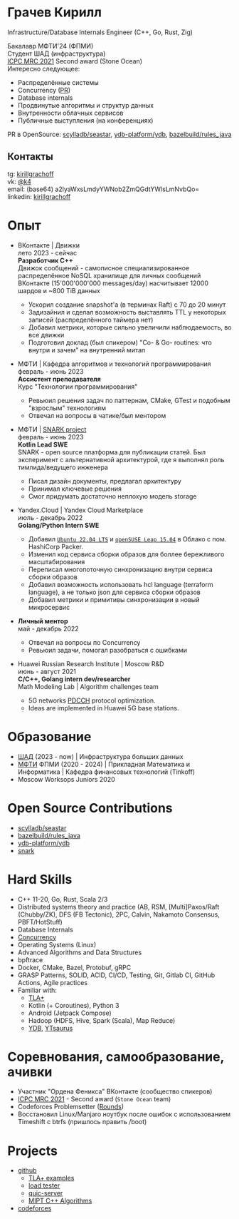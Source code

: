 # Грачев Кирилл

Infrastructure/Database Internals Engineer (C++, Go, Rust, Zig)

Бакалавр МФТИ'24 (ФПМИ) \
Студент ШАД (инфраструктура) \
[ICPC MRC 2021](https://icpc.global/regionals/finder/MRC-2022/standings) Second award (Stone Ocean) \
Интересно следующее:
- Распределённые системы
- Concurrency ([PR](https://github.com/scylladb/seastar/pull/1944))
- Database internals
- Продвинутые алгоритмы и структур данных
- Внутренности облачных сервисов
- Публичные выступления (на конференциях)

PR в OpenSource: [scylladb/seastar](https://icpc.global/regionals/finder/MRC-2022/standings), [ydb-platform/ydb](https://github.com/ydb-platform/ydb/commits?author=kirillgrachoff), [bazelbuild/rules_java](https://github.com/bazelbuild/rules_java/commits?author=kirillgrachoff) 

## Контакты
tg: [kirillgrachoff](https://t.me/kirillgrachoff) \
vk: [@k4](https://vk.com/k4) \
email: (base64) a2lyaWxsLmdyYWNob2ZmQGdtYWlsLmNvbQo= \
linkedin: [kirillgrachoff](https://www.linkedin.com/in/kirillgrachoff/)

# Опыт
- ВКонтакте | Движки \
  лето 2023 - сейчас \
  **Разработчик C++** \
  Движок сообщений - самописное специализированное распределённое NoSQL хранилище для личных сообщений ВКонтакте (15'000'000'000 messages/day) насчитывает 12000 шардов и ~800 TiB данных
  - Ускорил создание snapshot'а (в терминах Raft) с 70 до 20 минут
  - Задизайнил и сделал возможность выставлять TTL у некоторых записей (распределённого таймера нет)
  - Добавил метрики, которые сильно увеличили наблюдаемость, во все движки
  - Подготовил доклад (был спикером) "Co- \& Go- routines: что внутри и зачем" на внутренний митап

- МФТИ | Кафедра алгоритмов и технологий программирования \
  февраль - июнь 2023 \
  **Ассистент преподавателя** \
  Курс "Технологии программирования"
  - Ревьюил решения задач по паттернам, CMake, GTest и подобным "взрослым" технологиям
  - Отвечал на вопросы в чатике/был ментором

- МФТИ | [SNARK project](https://github.com/SciProgCentre/snark) \
  февраль - июнь 2023 \
  **Kotlin Lead SWE** \
  SNARK - open source платформа для публикации статей. Был эксперимент с альтернативной архитектурой, где я выполнял роль тимлида/ведущего инженера
  - Писал дизайн документы, предлагал архитектуру
  - Принимал ключевые решения
  - Смог придумать достаточно неплохую модель storage

- Yandex.Cloud | Yandex Cloud Marketplace \
  июль - декабрь 2022 \
  **Golang/Python Intern SWE**
  - Добавил [`Ubuntu 22.04 LTS`](https://cloud.yandex.ru/marketplace/products/yc/ubuntu-22-04-lts) и [`openSUSE Leap 15.04`](https://cloud.yandex.ru/marketplace/products/yc/opensuse-15-4) в Облако с пом. HashiCorp Packer.
  - Изменил код сервиса сборки образов для боллее бережливого масштабирования
  - Переписал многопоточную синхронизацию внутри сервиса сборки образов
  - Добавил возможность использовать hcl language (terraform language), а не только json для сервиса сборки образов
  - Добавил метрики и примитивы синхронизации в новый микросервис

- **Личный ментор** \
  май - декабрь 2022
  - Отвечал на вопросы по Concurrency
  - Ревьюил задачи, помогал разобраться с ошибками

- Huawei Russian Research Institute | Moscow R\&D \
  июнь - август 2021 \
  **C/C++, Golang intern dev/researcher** \
  Math Modeling Lab | Algorithm challenges team
  - 5G networks [PDCCH](https://www.sharetechnote.com/html/5G/5G_PDCCH.html) protocol optimization.
  - Ideas are implemented in Huawei 5G base stations.

# Образование
- [ШАД](https://shad.yandex.ru/) (2023 - now) | Инфраструктура больших данных
- [МФТИ](https://mipt.ru) ФПМИ (2020 - 2024) | Прикладная Математика и Информатика | Кафедра финансовых технологий (Tinkoff)
- Moscow Worksops Juniors 2020

# Open Source Contributions
- [scylladb/seastar](https://github.com/scylladb/seastar/pull/1944)
- [bazelbuild/rules_java](https://github.com/bazelbuild/rules_java/commits?author=kirillgrachoff)
- [ydb-platform/ydb](https://github.com/ydb-platform/ydb/commits?author=kirillgrachoff)
- [snark](https://github.com/SciProgCentre/snark/commits?author=kirillgrachoff)

# Hard Skills
- C++ 11-20, Go, Rust, Scala 2/3
- Distributed systems theory and practice (AB, RSM, \[Multi\]Paxos/Raft (Chubby/ZK), DFS (FB Tectonic), 2PC, Calvin, Nakamoto Consensus, PBFT/HotStuff)
- Database Internals
- [Concurrency](https://gitlab.com/Lipovsky/concurrency-course)
- Operating Systems (Linux)
- Advanced Algorithms and Data Structures
- bpftrace
- Docker, CMake, Bazel, Protobuf, gRPC
- GRASP Patterns, SOLID, ACID, CI/CD, Testing, Git, Gitlab CI, GitHub Actions, Agile practices
- Familiar with:
  - [TLA+](https://github.com/kirillgrachoff/tlaplus-examples)
  - Kotlin (+ Coroutines), Python 3
  - Android (Jetpack Compose)
  - Hadoop (HDFS, Hive, Spark (Scala), Map Reduce)
  - [YDB](https://ydb.tech), [YTsaurus](https://ytsaurus.tech)

# Соревнования, самообразование, ачивки
- Участник "Ордена Феникса" ВКонтакте (сообщество спикеров)
- [ICPC MRC 2021](https://icpc.global/regionals/finder/MRC-2022/standings) - Second award (`Stone Ocean` team)
- Codeforces Problemsetter ([Rounds](https://codeforces.com/contests/writer/kirill.grachoff))
- Восстановил Linux/Manjaro ноутбук после ошибок с использованием Timeshift с btrfs (пришлось править /boot)

# Projects
- [github](https://github.com/kirillgrachoff)
  - [TLA+ examples](https://github.com/kirillgrachoff/tlaplus-examples)
  - [load tester](https://github.com/kirillgrachoff/load_tester)
  - [quic-server](https://github.com/kirillgrachoff/go-quic-potato)
  - [MIPT C++ Algorithms](https://github.com/kirillgrachoff/mipt-cpp-algorithms)
- [codeforces](https://codeforces.com/profile/kirill.grachoff)

